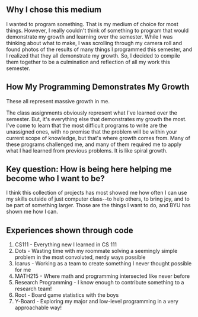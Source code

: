 ## Why I chose this medium

I wanted to program something. That is my medium of choice for most things. However, I really couldn't think of something to program that would demonstrate my growth and learning over the semester. While I was thinking about what to make, I was scrolling through my camera roll and found photos of the results of many things I programmed this semester, and I realized that they all demonstrate my growth. So, I decided to compile them together to be a culmination and reflection of all my work this semester. 

## How My Programming Demonstrates My Growth

These all represent massive growth in me.

The class assignments obviously represent what I've learned over the semester. But, it's everything else that demonstrates my growth the most. I've come to learn that the most difficult programs to write are the unassigned ones, with no promise that the problem will be within your current scope of knowledge, but that's where growth comes from. Many of these programs challenged me, and many of them required me to apply what I had learned from previous problems. It is like spiral growth.

## Key question: How is being here helping me become who I want to be?

I think this collection of projects has most showed me how often I can use my skills outside of just computer class--to help others, to bring joy, and to be part of something larger. Those are the things I want to do, and BYU has shown me how I can.

## Experiences shown through code

1. CS111 - Everything new I learned in CS 111
2. Dots - Wasting time with my roommate solving a seemingly simple problem in the most convoluted, nerdy ways possible
3. Icarus - Working as a team to create something I never thought possible for me
4. MATH215 - Where math and programming intersected like never before
5. Research Programming - I know enough to contribute something to a research team!
6. Root - Board game statistics with the boys
7. Y-Board - Exploring my major and low-level programming in a very approachable way!